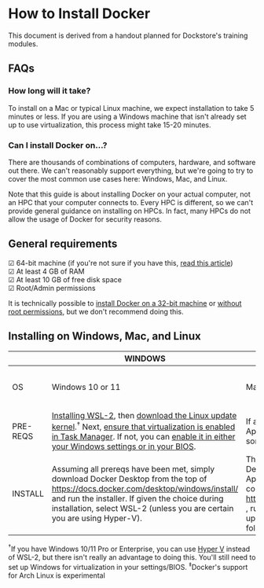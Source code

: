 # How to Install Docker
This document is derived from a handout planned for Dockstore's training modules.

## FAQs

### How long will it take?
To install on a Mac or typical Linux machine, we expect installation to take 5 minutes or less. If you are using a Windows machine that isn't already set up to use virtualization, this process might take 15-20 minutes.

### Can I install Docker on...?
There are thousands of combinations of computers, hardware, and software out there. We can't reasonably support everything, but we're going to try to cover the most common use cases here: Windows, Mac, and Linux.

Note that this guide is about installing Docker on your actual computer, not an HPC that your computer connects to. Every HPC is different, so we can't provide general guidance on installing on HPCs. In fact, many HPCs do not allow the usage of Docker for security reasons.

## General requirements
☑ 64-bit machine (if you're not sure if you have this, [read this article](https://www.computerhope.com/issues/ch001121.htm))  
☑ At least 4 GB of RAM  
☑ At least 10 GB of free disk space  
☑ Root/Admin permissions  

It is technically possible to [install Docker on a 32-bit machine](https://stackoverflow.com/questions/37989534/how-to-install-docker-on-32bit-machine-having-ubuntu-12-04) or [without root permissions](https://medium.com/@tonistiigi/experimenting-with-rootless-docker-416c9ad8c0d6), but we don't recommend doing this.

## Installing on Windows, Mac, and Linux
|          	| WINDOWS                                                                                                                                                                                                                                                                                                                                                                                                                              	| MAC                                                                                                                                                                                                                                                                                                    	| LINUX                                                                                                                                                                                      	|
|----------	|--------------------------------------------------------------------------------------------------------------------------------------------------------------------------------------------------------------------------------------------------------------------------------------------------------------------------------------------------------------------------------------------------------------------------------------	|--------------------------------------------------------------------------------------------------------------------------------------------------------------------------------------------------------------------------------------------------------------------------------------------------------	|--------------------------------------------------------------------------------------------------------------------------------------------------------------------------------------------	|
| OS       	| Windows 10 or 11                                                                                                                                                                                                                                                                                                                                                                                                                     	| MacOS 10.15 (Catalina) or newer                                                                                                                                                                                                                                                                       	| Any distro that satisfies [Docker's requirements](https://docs.docker.com/desktop/install/linux-install/#system-requirements). It's recommended to use something based on either Ubuntu, Debian, Fedora, or Arch,<sup>‡</sup> because these Docker provides packages for these four. 	|
| PRE-REQS 	| [Installing WSL-2](https://docs.microsoft.com/en-us/windows/wsl/install#install-wsl-command), then [download the Linux update kernel](https://docs.microsoft.com/en-gb/windows/wsl/install-manual#step-4---download-the-linux-kernel-update-package).<sup>†</sup> Next, [ensure that virtualization is enabled in Task Manager](https://docs.docker.com/desktop/windows/troubleshoot/#virtualization-must-be-enabled). If not, you can [enable it in either your Windows settings or in your BIOS](https://www.minitool.com/news/enable-virtualization-windows-10.html).  	| If and only if you are using a MacBook with Apple Silicon hardware, [install rosetta-2](https://support.apple.com/en-us/HT211861), as some features of Docker require it.    	| None   	|
| INSTALL  	| Assuming all prereqs have been met, simply download Docker Desktop from the top of https://docs.docker.com/desktop/windows/install/ and run the installer. If given the choice during installation, select WSL-2 (unless you are certain you are using Hyper-V).                                                                                                                                                                     	| There are two different versions of Docker Desktop depending on whether you're using Apple Silicon or not. Once you download the correct one from the top of  https://docs.docker.com/desktop/mac/install/ , run Docker.dmg. In the window that pops up, drag Docker.app into the Applications folder. 	| Instructions vary per distribution: https://docs.docker.com/desktop/linux/install/#generic-installation-steps   	|

<sup>†</sup>If you have Windows 10/11 Pro or Enterprise, you can use [Hyper V](https://docs.docker.com/desktop/windows/troubleshoot/#hyper-v) instead of WSL-2, but there isn't really an advantage to doing this. You'll still need to set up Windows for virtualization in your settings/BIOS.
<sup>‡</sup>Docker's support for Arch Linux is experimental